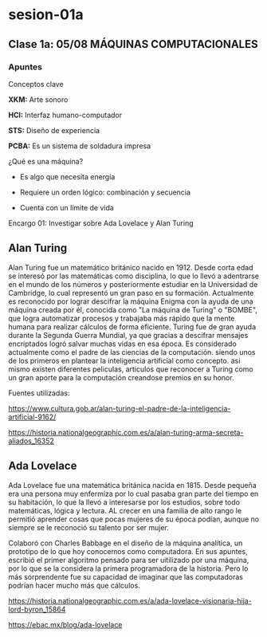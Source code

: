 # sesion-01a

## Clase 1a: 05/08 MÁQUINAS COMPUTACIONALES

### Apuntes

Conceptos clave

**XKM:** Arte sonoro

**HCI:** Interfaz humano-computador

**STS:** Diseño de experiencia

**PCBA:** Es un sistema de soldadura impresa

¿Qué es una máquina?

- Es algo que necesita energía

- Requiere un orden lógico: combinación y secuencia

- Cuenta con un límite de vida
  
Encargo 01: Investigar sobre Ada Lovelace y Alan Turing

## Alan Turing

Alan Turing fue un matemático británico nacido en 1912. Desde corta edad se interesó por las matemáticas como disciplina, lo que lo llevó a adentrarse en el mundo de los números y posteriormente estudiar en la Universidad de Cambridge, lo cual representó un gran paso en su formación. Actualmente es reconocido por lograr descifrar la máquina Enigma con la ayuda de una máquina creada por él, conocida como "La máquina de Turing" o "BOMBE", que logra automatizar procesos y trabajaba más rápido que la mente humana para realizar cálculos de forma eficiente. Turing fue de gran ayuda durante la Segunda Guerra Mundial, ya que gracias a descifrar mensajes encriptados logró salvar muchas vidas en esa época. Es considerado actualmente como el padre de las ciencias de la computación. siendo unos de los primeros en plantear la inteligencia artificial como concepto.  asi mismo existen diferentes peliculas, articulos que reconocer a Turing como un gran aporte para la computación creandose premios en su honor.

Fuentes utilizadas:

<https://www.cultura.gob.ar/alan-turing-el-padre-de-la-inteligencia-artificial-9162/>

<https://historia.nationalgeographic.com.es/a/alan-turing-arma-secreta-aliados_16352>

## Ada Lovelace

Ada Lovelace fue una matemática británica nacida en 1815. Desde pequeña era una persona muy enfermiza por lo cual  pasaba gran parte del tiempo en su habitación, lo que la llevó a interesarse por los estudios, sobre todo matemáticas, lógica y lectura. AL crecer en una familia de alto rango le permitió aprender cosas que pocas mujeres de su época podían, aunque no siempre se le reconoció su talento por ser mujer.

Colaboró con Charles Babbage en el diseño de la máquina analítica, un prototipo de lo que hoy conocemos como computadora. En sus apuntes, escribió el primer algoritmo pensado para ser uitilizado por una máquina, por lo que se la considera la primera programadora de la historia. Pero lo más sorprendente fue su capacidad de imaginar que las computadoras podrían hacer mucho más que cálculos.

<https://historia.nationalgeographic.com.es/a/ada-lovelace-visionaria-hija-lord-byron_15864>

<https://ebac.mx/blog/ada-lovelace>

